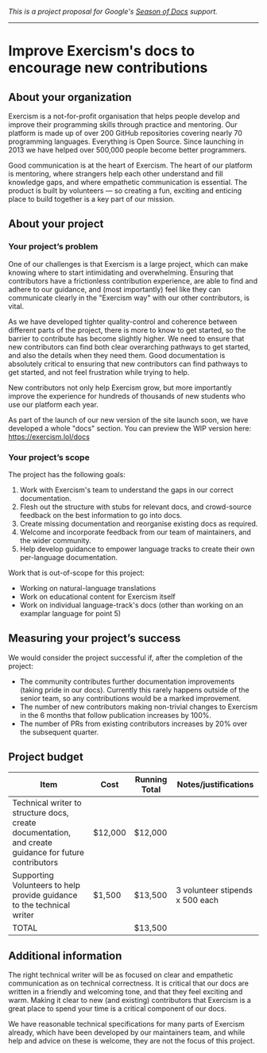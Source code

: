 _This is a project proposal for Google's [Season of Docs](https://developers.google.com/season-of-docs) support._

---

# Improve Exercism's docs to encourage new contributions

## About your organization

Exercism is a not-for-profit organisation that helps people develop and improve their programming skills through practice and mentoring.
Our platform is made up of over 200 GitHub repositories covering nearly 70 programming languages. 
Everything is Open Source. Since launching in 2013 we have helped over 500,000 people become better programmers.

Good communication is at the heart of Exercism. 
The heart of our platform is mentoring, where strangers help each other understand and fill knowledge gaps, and where empathetic communication is essential.
The product is built by volunteers — so creating a fun, exciting and enticing place to build together is a key part of our mission.

## About your project

### Your project’s problem

One of our challenges is that Exercism is a large project, which can make knowing where to start intimidating and overwhelming.
Ensuring that contributors have a frictionless contribution experience, are able to find and adhere to our guidance, and (most importantly) feel like they can communicate clearly in the "Exercism way" with our other contributors, is vital.

As we have developed tighter quality-control and coherence between different parts of the project, there is more to know to get started, so the barrier to contribute has become slightly higher.
We need to ensure that new contributors can find both clear overarching pathways to get started, and also the details when they need them.
Good documentation is absolutely critical to ensuring that new contributors can find pathways to get started, and not feel frustration while trying to help.

New contributors not only help Exercism grow, but more importantly improve the experience for hundreds of thousands of new students who use our platform each year.

As part of the launch of our new version of the site launch soon, we have developed a whole "docs" section. You can preview the WIP version here: https://exercism.lol/docs

### Your project’s scope

The project has the following goals:
1. Work with Exercism's team to understand the gaps in our correct documentation.
2. Flesh out the structure with stubs for relevant docs, and crowd-source feedback on the best information to go into docs.
3. Create missing documentation and reorganise existing docs as required.
4. Welcome and incorporate feedback from our team of maintainers, and the wider community.
5. Help develop guidance to empower language tracks to create their own per-language documentation.

Work that is out-of-scope for this project:
- Working on natural-language translations
- Work on educational content for Exercism itself
- Work on individual language-track's docs (other than working on an examplar language for point 5)

## Measuring your project’s success

We would consider the project successful if, after the completion of the project:

- The community contributes further documentation improvements (taking pride in our docs). Currently this rarely happens outside of the senior team, so any contributions would be a marked improvement.
- The number of new contributors making non-trivial changes to Exercism in the 6 months that follow publication increases by 100%.
- The number of PRs from existing contributors increases by 20% over the subsequent quarter.

## Project budget

| Item      | Cost | Running Total | Notes/justifications |
| ----------- | ----------- | ---- | ---- |
| Technical writer to structure docs, create documentation, and create guidance for future contributors | $12,000 | $12,000 | 
| Supporting Volunteers to help provide guidance to the technical writer   | $1,500 | $13,500 | 3 volunteer stipends x 500 each
| TOTAL | | $13,500 |

## Additional information

The right technical writer will be as focused on clear and empathetic communication as on technical correctness.
It is critical that our docs are written in a friendly and welcoming tone, and that they feel exciting and warm.
Making it clear to new (and existing) contributors that Exercism is a great place to spend your time is a critical component of our docs.

We have reasonable technical specifications for many parts of Exercism already, which have been developed by our maintainers team, and while help and advice on these is welcome, they are not the focus of this project.
